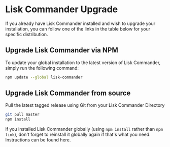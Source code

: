 # Lisk Commander Upgrade

If you already have Lisk Commander installed and wish to upgrade your installation, you can follow one of the links in the table below for your specific distribution.

## Upgrade Lisk Commander via NPM

To update your global installation to the latest version of Lisk Commander, simply run the following command:

```bash
npm update --global lisk-commander
```

## Upgrade Lisk Commander from source

Pull the latest tagged release using Git from your Lisk Commander Directory

```bash
git pull master
npm install
```

If you installed Lisk Commander globally (using `npm install` rather than `npm link`), don't forget to reinstall it globally again if that's what you need. Instructions can be found here.

